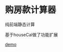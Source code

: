 # 购房款计算器

纯前端静态计算

基于houseCal做了功能扩展



[demo](https://holidaypenguin.github.io/HousePaymentCalculator/)
